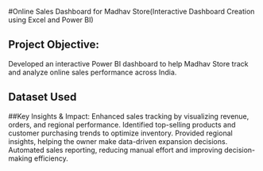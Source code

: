 #Online Sales Dashboard for Madhav Store(Interactive Dashboard Creation using Excel and Power BI)

## Project Objective:
Developed an interactive Power BI dashboard to help Madhav Store track and analyze online sales performance across India.

## Dataset Used

##Key Insights & Impact:
Enhanced sales tracking by visualizing revenue, orders, and regional performance.
Identified top-selling products and customer purchasing trends to optimize inventory.
Provided regional insights, helping the owner make data-driven expansion decisions.
Automated sales reporting, reducing manual effort and improving decision-making efficiency.
